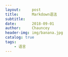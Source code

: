 ```yaml
---
layout:     post   				    
title:      Markdown语法				
subtitle:   
date:       2018-09-01 				
author:     Chauncey 						
header-img: img/banana.jpg 	
catalog: true 						
tags:							
    - 语言
---
```

